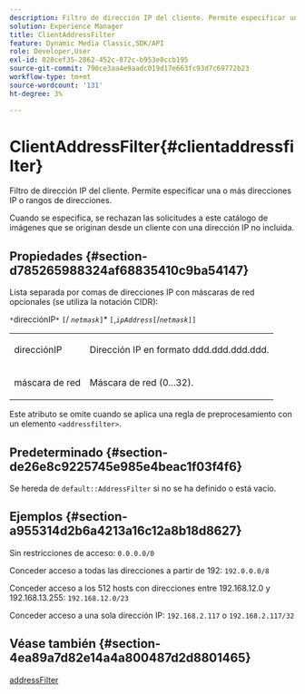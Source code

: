 ```yaml
---
description: Filtro de dirección IP del cliente. Permite especificar una o más direcciones IP o rangos de direcciones.
solution: Experience Manager
title: ClientAddressFilter
feature: Dynamic Media Classic,SDK/API
role: Developer,User
exl-id: 028cef35-2862-452c-872c-b953e8ccb195
source-git-commit: 790ce3aa4e9aadc019d17e663fc93d7c69772b23
workflow-type: tm+mt
source-wordcount: '131'
ht-degree: 3%

---
```


# ClientAddressFilter{#clientaddressfilter}

Filtro de dirección IP del cliente. Permite especificar una o más direcciones IP o rangos de direcciones.

Cuando se especifica, se rechazan las solicitudes a este catálogo de imágenes que se originan desde un cliente con una dirección IP no incluida.

## Propiedades {#section-d785265988324af68835410c9ba54147}

Lista separada por comas de direcciones IP con máscaras de red opcionales (se utiliza la notación CIDR):

`*`direcciónIP`*` `[`/ *`netmask`*`]`&#42; `[`,*`ipAddress`*`[`/*`netmask`*`]]`

<table id="simpletable_9F82BB0D42A9434883F2F70A2A92898C"> 
 <tr class="strow"> 
  <td class="stentry"> <p><span class="varname"> direcciónIP</span> </p> </td> 
  <td class="stentry"> <p>Dirección IP en formato <span class="varname"> ddd.ddd.ddd.ddd</span>. </p></td> 
 </tr> 
 <tr class="strow"> 
  <td class="stentry"> <p><span class="varname"> máscara de red</span> </p></td> 
  <td class="stentry"> <p>Máscara de red (0...32). </p></td> 
 </tr> 
</table>

Este atributo se omite cuando se aplica una regla de preprocesamiento con un elemento `<addressfilter>`.

## Predeterminado {#section-de26e8c9225745e985e4beac1f03f4f6}

Se hereda de `default::AddressFilter` si no se ha definido o está vacío.

## Ejemplos {#section-a955314d2b6a4213a16c12a8b18d8627}

Sin restricciones de acceso: `0.0.0.0/0`

Conceder acceso a todas las direcciones a partir de 192: `192.0.0.0/8`

Conceder acceso a los 512 hosts con direcciones entre 192.168.12.0 y 192.168.13.255: `192.168.12.0/23`

Conceder acceso a una sola dirección IP: `192.168.2.117` o `192.168.2.117/32`

## Véase también {#section-4ea89a7d82e14a4a800487d2d8801465}

[addressFilter](../../../../../is-api/image-catalog/image-serving-api-ref/c-image-catalog-reference/c-rule-set-reference/r-addressfilter-rule.md#reference-48c369f56ecd4034b410da5a94a9dfd1)
